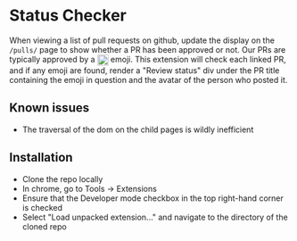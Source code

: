 Status Checker
=======

When viewing a list of pull requests on github, update the display on the `/pulls/`
page to show whether a PR has been approved or not. Our PRs are typically approved
by a <img src="https://github.global.ssl.fastly.net/images/icons/emoji/%2B1.png" height="20" width="20" valign="top" />
emoji. This extension will check each linked PR, and if any emoji are found, render
a "Review status" div under the PR title containing the emoji in question and
the avatar of the person who posted it.

Known issues
-----------
* The traversal of the dom on the child pages is wildly inefficient

Installation
-----------
* Clone the repo locally
* In chrome, go to Tools -> Extensions
* Ensure that the Developer mode checkbox in the top right-hand corner is checked
* Select "Load unpacked extension..." and navigate to the directory of the cloned repo
